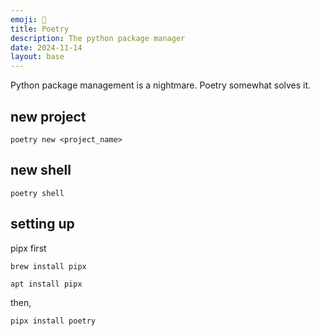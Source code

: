 ```yaml
---
emoji: 📜
title: Poetry
description: The python package manager
date: 2024-11-14
layout: base
---
```


Python package management is a nightmare. Poetry somewhat solves it.


## new project 

```shell
poetry new <project_name>
```

## new shell
```shell
poetry shell
```

## setting up

pipx first

```shell(mac)
brew install pipx
```

```shell(linux)
apt install pipx
```

then,

```shell
pipx install poetry
```